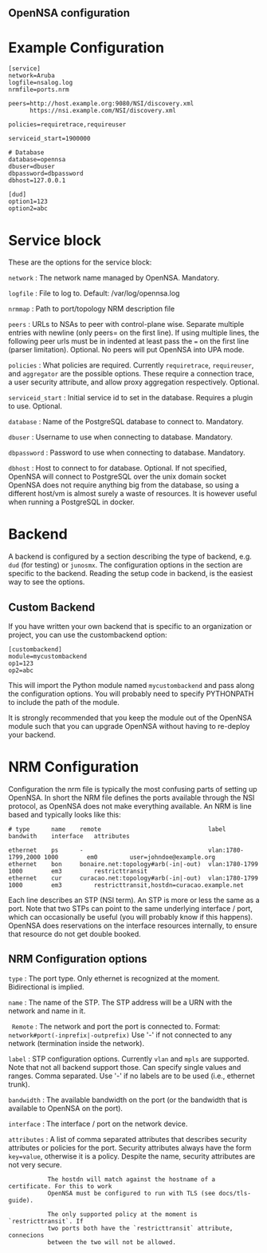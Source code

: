 OpenNSA configuration
---------------------

# Example Configuration

```
[service]
network=Aruba
logfile=nsalog.log
nrmfile=ports.nrm

peers=http://host.example.org:9080/NSI/discovery.xml
      https://nsi.example.com/NSI/discovery.xml

policies=requiretrace,requireuser

serviceid_start=1900000

# Database
database=opennsa
dbuser=dbuser
dbpassword=dbpassword
dbhost=127.0.0.1

[dud]
option1=123
option2=abc
```

# Service block

These are the options for the service block:

`network`  : The network name managed by OpenNSA. Mandatory.

`logfile`  : File to log to. Default: /var/log/opennsa.log

`nrmmap`   : Path to port/topology NRM description file

`peers`    : URLs to NSAs to peer with control-plane wise.
             Separate multiple entries with newline (only peers= on the first
             line). If using multiple lines, the following peer urls must be in
             indented at least pass the `=` on the first line (parser limitation).
             Optional. No peers will put OpenNSA into UPA mode.

`policies` : What policies are required. Currently `requiretrace`, `requireuser`,
             and `aggregator` are the possible options. These require a connection
             trace, a user security attribute, and allow proxy aggregation
             respectively. Optional.

`serviceid_start` : Initial service id to set in the database. Requires a plugin
                    to use. Optional.

`database` : Name of the PostgreSQL database to connect to. Mandatory.

`dbuser`   : Username to use when connecting to database. Mandatory.

`dbpassword` : Password to use when connecting to database. Mandatory.

`dbhost`   : Host to connect to for database. Optional. If not specified,
             OpenNSA will connect to PostgreSQL over the unix domain socket
             OpenNSA does not require anything big from the database, so using a
             different host/vm is almost surely a waste of resources. It is
             however useful when running a PostgreSQL in docker.


# Backend

A backend is configured by a section describing the type of backend, e.g. `dud`
(for testing) or `junosmx`. The configuration options in the section are
specific to the backend. Reading the setup code in backend, is the easiest way
to see the options.


## Custom Backend

If you have written your own backend that is specific to an organization or
project, you can use the custombackend option:

```
[custombackend]
module=mycustombackend
op1=123
op2=abc
```

This will import the Python module named `mycustombackend` and pass along the
configuration options. You will probably need to specify PYTHONPATH to include
the path of the module.

It is strongly recommended that you keep the module out of the OpenNSA module
such that you can upgrade OpenNSA without having to re-deploy your backend.


# NRM Configuration

Configuration the nrm file is typically the most confusing parts of setting up
OpenNSA. In short the NRM file defines the ports available through the NSI
protocol, as OpenNSA does not make everything available. An NRM is line based
and typically looks like this:

```
# type      name    remote                              label               bandwith    interface   attributes

ethernet    ps      -                                   vlan:1780-1799,2000 1000        em0         user=johndoe@example.org
ethernet    bon     bonaire.net:topology#arb(-in|-out)  vlan:1780-1799      1000        em3         restricttransit
ethernet    cur     curacao.net:topology#arb(-in|-out)  vlan:1780-1799      1000        em3         restricttransit,hostdn=curacao.example.net

```

Each line describes an STP (NSI term). An STP is more or less the same as a
port. Note that two STPs can point to the same underlying interface / port,
which can occasionally be useful (you will probably know if this happens).
OpenNSA does reservations on the interface resources internally, to ensure that
resource do not get double booked.

## NRM Configuration options

`type`  : The port type. Only ethernet is recognized at the moment.
          Bidirectional is implied.

`name`  : The name of the STP. The STP address will be a URN with the network and name in it.

` Remote`   : The network and port the port is connected to. Format:
              `network#port(-inprefix|-outprefix)`
              Use '-' if not connected to any network (termination inside the network).

`label` : STP configuration options. Currently `vlan` and `mpls` are supported.
          Note that not all backend support those. Can specify single values and ranges. Comma separated.
          Use '-' if no labels are to be used (i.e., ethernet trunk).

`bandwidth` : The available bandwidth on the port (or the bandwidth that is
              available to OpenNSA on the port).

`interface` : The interface / port on the network device.

`attributes` : A list of comma separated attributes that describes security
               attributes or policies for the port. Security attributes always have the form
              `key=value`, otherwise it is a policy. Despite the name, security attributes
               are not very secure.

               The hostdn will match against the hostname of a certificate. For this to work
               OpenNSA must be configured to run with TLS (see docs/tls-guide).

               The only supported policy at the moment is `restricttransit`. If
               two ports both have the `restricttransit` attribute, connecions
               between the two will not be allowed.

